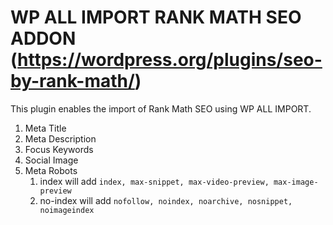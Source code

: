 # WP ALL IMPORT RANK MATH SEO ADDON (https://wordpress.org/plugins/seo-by-rank-math/)

This plugin enables the import of Rank Math SEO using WP ALL IMPORT.

1. Meta Title
2. Meta Description 
3. Focus Keywords
4. Social Image
5. Meta Robots 
   1. index will add `index, max-snippet, max-video-preview, max-image-preview` 
   2. no-index will add `nofollow, noindex, noarchive, nosnippet, noimageindex`